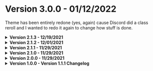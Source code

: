 # Version 3.0.0 - 01/12/2022
Theme has been entirely redone (yes, again) cause Discord did a class reroll and I wanted to redo it again to change how stuff is done.

<details>
<summary><b> Version 2.1.3 - 12/19/2021 </b></summary>

Themed some missing areas and made some minor color adjustments.
</details>

<details>
<summary><b> Version 2.1.2 - 12/01/2021 </b></summary>

Themed some missing areas, stuff for plugins, and some minor adjustments
</details>

<details>
<summary><b> Version 2.1.1 - 11/29/2021 </b></summary>

Themed some missing areas.
</details>

<details>
<summary><b> Version 2.1.0 - 11/29/2021 </b></summary>

- Some color adjustments based on feedback (please give more feedback, dunno if anyone will like these as well).
- Themed some missing areas.
</details>

<details>
<summary><b> Version 2.0.0 - 11/29/2021 </b></summary>

A rework from the ground up, below are a list of all of the changes if you're interested.
- This theme will no longer be using Theme Source, and will it's own source instead of relying on it. This allows me to have better maintainability and management of the theme.
- Switched to (mostly) custom variables for coloring things instead of only relying on Discord's. This helps with more customization, tho stuff may still be a bit wonky.
- Changed to a module system instead of relying on `@import`.
    - **NOTE: In the future, Powercord will have to use a compiled version of the theme, as this system will not work in v3.**
- File structure has been redone a bit, inspired by **[Slate](https://github.com/DiscordStyles/Slate)** and **[Nebula](https://github.com/Loremly/Nebula)**.
- **[usrbg](https://github.com/Discord-Custom-Covers/usrbg)** is now removed due to it violating Powercord's guidelines.
    - For those in the **[Powercord Discord Server](https://discord.gg/gs4ZMbBfCh)**, you can find more information about this change **[here](https://canary.discord.com/channels/538759280057122817/755012671837044797/847269429699411969)**
- Things that were "too dark" should now be more visible.
- The AMOLED-Cord watermark is now the version of the theme.
- Major color adjustments overall to make the theme look better.
</details>

<details>
<summary><b> Version 1.0.0 - Version 1.1.1 Changelog </b></summary>

# Version 1.1.1
Small changes to the colored user connections addon.

# Version 1.1.0
A few minor changes and additions.
- Made some things brighter, as they were too dark and not noticeable. This closes [issue #6](https://github.com/LuckFire/amoled-cord/issues/6) and [issue #7](https://github.com/LuckFire/amoled-cord/issues/7).
- Added **[Tropical's](https://github.com/Tropix126)** [usrbg](https://github.com/Discord-Custom-Covers/usrbg), **[NYRI4's](https://github.com/NYRI4)** [Discolored](https://github.com/NYRI4/Discolored) and colored user connections as new addons.
- Removed the bottom chat indicator bar. It appeared that most users disliked this, so I bonked it.
- Reconstructed the file structure a bit.

If you notice anything that is too dark for the theme, make an issue on this repo. Also, please leave feedback on how you feel about the new addons.

# Version 1.0.4
Probably unnecessary for a version bump, but BetterDiscord and Web support has finally been added! If you notice any issues, please read **[this part](https://github.com/LuckFire/amoled-cord#issue-reporting)** of the readme on issue reporting.

# Version 1.0.3
Some small enhancements.
- Updated the import for [Theme Source](https://github.com/luckfire/theme-source) to use the github pages link. 
- Added a new indicator for when the chatbar is active.

# Version 1.0.2
Hopefully a fix for the source not consistently importing.

# Version 1.0.1
Recent changes as [Theme Source](https://github.com/luckfire/theme-source) has been redone.
- Tinkered with the colors a bit, mainly the ones that still used Discord's default ones.
- A nicer looking light theme warning (thank you snapper c:).
- Version has been bumped down: v1.1.0 -> v1.0.1
- Redid the entire repo. Looks nicer, right?!

BetterDiscord & Web support will (hopefully) be coming soon!

# Version 1.0.0
Inital release.
</details>
